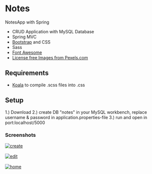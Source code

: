 # Notes
NotesApp with Spring

- CRUD Application with MySQL Database
- Spring MVC
- [Bootstrap](http://getbootstrap.com/) and CSS
- Sass
- [Font Awesome](http://fontawesome.io/)
- [License free Images from Pexels.com](https://nodejs.org/en/) 

## Requirements 
- [Koala](http://koala-app.com/) to compile .scss files into .css

## Setup

1.) Download
2.) create DB "notes" in your MySQL workbench, replace username & password in application.properties-file
3.) run and open in port:localhost/5000

### Screenshots

<a href="https://postimg.cc/image/4gilvjtp3/" target="_blank"><img src="https://s15.postimg.cc/4gilvjtp3/create.png" alt="create"/></a><br/><br/>
<a href="https://postimg.cc/image/imycqsjzr/" target="_blank"><img src="https://s15.postimg.cc/imycqsjzr/edit.png" alt="edit"/></a><br/><br/>
<a href="https://postimg.cc/image/3qztj70vb/" target="_blank"><img src="https://s15.postimg.cc/3qztj70vb/home.png" alt="home"/></a><br/><br/>


